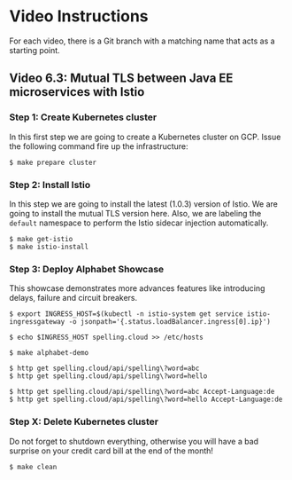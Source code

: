 # Video Instructions

For each video, there is a Git branch with a matching name that acts as a
starting point.

## Video 6.3: Mutual TLS between Java EE microservices with Istio

### Step 1: Create Kubernetes cluster

In this first step we are going to create a Kubernetes cluster on GCP. Issue the
following command fire up the infrastructure:
```
$ make prepare cluster
```

### Step 2: Install Istio

In this step we are going to install the latest (1.0.3) version of Istio. We are
 going to install the mutual TLS version here. Also, we are labeling the `default`
namespace to perform the Istio sidecar injection automatically.

```
$ make get-istio
$ make istio-install
```

### Step 3: Deploy Alphabet Showcase

This showcase demonstrates more advances features like introducing delays,
failure and circuit breakers.

```
$ export INGRESS_HOST=$(kubectl -n istio-system get service istio-ingressgateway -o jsonpath='{.status.loadBalancer.ingress[0].ip}')

$ echo $INGRESS_HOST spelling.cloud >> /etc/hosts

$ make alphabet-demo

$ http get spelling.cloud/api/spelling\?word=abc
$ http get spelling.cloud/api/spelling\?word=hello

$ http get spelling.cloud/api/spelling\?word=abc Accept-Language:de
$ http get spelling.cloud/api/spelling\?word=hello Accept-Language:de
```

### Step X: Delete Kubernetes cluster

Do not forget to shutdown everything, otherwise you will have a bad surprise on
your credit card bill at the end of the month!

```
$ make clean
```
